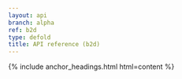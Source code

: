 ```yaml
---
layout: api
branch: alpha
ref: b2d
type: defold
title: API reference (b2d)
---
```

{% include anchor_headings.html html=content %}